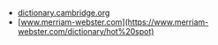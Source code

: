 * [dictionary.cambridge.org](https://dictionary.cambridge.org/us/dictionary/english/hotspot)
* [www.merriam-webster.com](https://www.merriam-webster.com/dictionary/hot%20spot)
